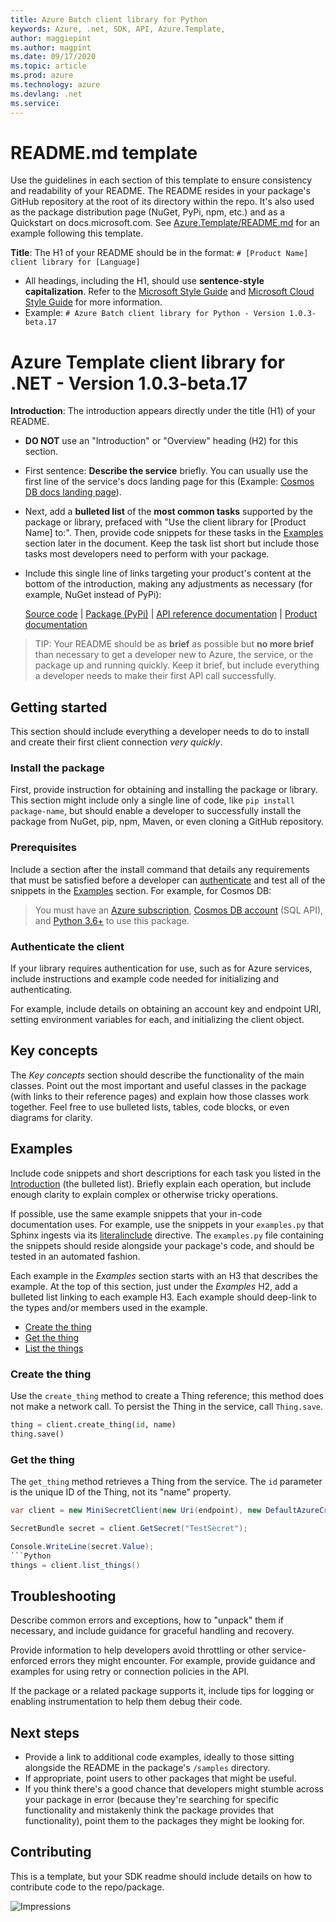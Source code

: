 ```yaml
---
title: Azure Batch client library for Python
keywords: Azure, .net, SDK, API, Azure.Template, 
author: maggiepint
ms.author: magpint
ms.date: 09/17/2020
ms.topic: article
ms.prod: azure
ms.technology: azure
ms.devlang: .net
ms.service: 
---
```


# README.md template

Use the guidelines in each section of this template to ensure consistency and readability of your README. The README resides in your package's GitHub repository at the root of its directory within the repo. It's also used as the package distribution page (NuGet, PyPi, npm, etc.) and as a Quickstart on docs.microsoft.com. See [Azure.Template/README.md](https://github.com/Azure/azure-sdk-for-net/blob/Azure.Template_1.0.3-beta.17/sdk/template/Azure.Template/README.md) for an example following this template.

**Title**: The H1 of your README should be in the format: `# [Product Name] client library for [Language]`

* All headings, including the H1, should use **sentence-style capitalization**. Refer to the [Microsoft Style Guide][style-guide-msft] and [Microsoft Cloud Style Guide][style-guide-cloud] for more information.
* Example: `# Azure Batch client library for Python - Version 1.0.3-beta.17 
`

# Azure Template client library for .NET - Version 1.0.3-beta.17 


**Introduction**: The introduction appears directly under the title (H1) of your README.

* **DO NOT** use an "Introduction" or "Overview" heading (H2) for this section.
* First sentence: **Describe the service** briefly. You can usually use the first line of the service's docs landing page for this (Example: [Cosmos DB docs landing page](https://docs.microsoft.com/azure/cosmos-db/)).
* Next, add a **bulleted list** of the **most common tasks** supported by the package or library, prefaced with "Use the client library for [Product Name] to:". Then, provide code snippets for these tasks in the [Examples](#examples) section later in the document. Keep the task list short but include those tasks most developers need to perform with your package.
* Include this single line of links targeting your product's content at the bottom of the introduction, making any adjustments as necessary (for example, NuGet instead of PyPi):

  [Source code](https://github.com/Azure/azure-sdk-for-python/tree/master/sdk/batch/azure-batch) | [Package (PyPi)](https://pypi.org/project/azure-batch/) | [API reference documentation](https://docs.microsoft.com/python/api/overview/azure/batch?view=azure-python) | [Product documentation](https://docs.microsoft.com/azure/batch/)

> TIP: Your README should be as **brief** as possible but **no more brief** than necessary to get a developer new to Azure, the service, or the package up and running quickly. Keep it brief, but include everything a developer needs to make their first API call successfully.

## Getting started

This section should include everything a developer needs to do to install and create their first client connection *very quickly*.

### Install the package

First, provide instruction for obtaining and installing the package or library. This section might include only a single line of code, like `pip install package-name`, but should enable a developer to successfully install the package from NuGet, pip, npm, Maven, or even cloning a GitHub repository.

### Prerequisites

Include a section after the install command that details any requirements that must be satisfied before a developer can [authenticate](#authenticate-the-client) and test all of the snippets in the [Examples](#examples) section. For example, for Cosmos DB:

> You must have an [Azure subscription](https://azure.microsoft.com/free/), [Cosmos DB account](https://docs.microsoft.com/azure/cosmos-db/account-overview) (SQL API), and [Python 3.6+](https://www.python.org/downloads/) to use this package.

### Authenticate the client

If your library requires authentication for use, such as for Azure services, include instructions and example code needed for initializing and authenticating.

For example, include details on obtaining an account key and endpoint URI, setting environment variables for each, and initializing the client object.

## Key concepts

The *Key concepts* section should describe the functionality of the main classes. Point out the most important and useful classes in the package (with links to their reference pages) and explain how those classes work together. Feel free to use bulleted lists, tables, code blocks, or even diagrams for clarity.

## Examples

Include code snippets and short descriptions for each task you listed in the [Introduction](#introduction) (the bulleted list). Briefly explain each operation, but include enough clarity to explain complex or otherwise tricky operations.

If possible, use the same example snippets that your in-code documentation uses. For example, use the snippets in your `examples.py` that Sphinx ingests via its [literalinclude](https://www.sphinx-doc.org/en/1.5/markup/code.html?highlight=code%20examples#includes) directive. The `examples.py` file containing the snippets should reside alongside your package's code, and should be tested in an automated fashion.

Each example in the *Examples* section starts with an H3 that describes the example. At the top of this section, just under the *Examples* H2, add a bulleted list linking to each example H3. Each example should deep-link to the types and/or members used in the example.

* [Create the thing](#create-the-thing)
* [Get the thing](#get-the-thing)
* [List the things](#list-the-things)

### Create the thing

Use the `create_thing` method to create a Thing reference; this method does not make a network call. To persist the Thing in the service, call `Thing.save`.

```Python
thing = client.create_thing(id, name)
thing.save()
```

### Get the thing

The `get_thing` method retrieves a Thing from the service. The `id` parameter is the unique ID of the Thing, not its "name" property.

```C# Snippet:GetSecret
var client = new MiniSecretClient(new Uri(endpoint), new DefaultAzureCredential());

SecretBundle secret = client.GetSecret("TestSecret");

Console.WriteLine(secret.Value);
```Python
things = client.list_things()
```

## Troubleshooting

Describe common errors and exceptions, how to "unpack" them if necessary, and include guidance for graceful handling and recovery.

Provide information to help developers avoid throttling or other service-enforced errors they might encounter. For example, provide guidance and examples for using retry or connection policies in the API.

If the package or a related package supports it, include tips for logging or enabling instrumentation to help them debug their code.

## Next steps

* Provide a link to additional code examples, ideally to those sitting alongside the README in the package's `/samples` directory.
* If appropriate, point users to other packages that might be useful.
* If you think there's a good chance that developers might stumble across your package in error (because they're searching for specific functionality and mistakenly think the package provides that functionality), point them to the packages they might be looking for.

## Contributing

This is a template, but your SDK readme should include details on how to contribute code to the repo/package.

<!-- LINKS -->
[style-guide-msft]: https://docs.microsoft.com/style-guide/capitalization
[style-guide-cloud]: https://aka.ms/azsdk/cloud-style-guide

![Impressions](https://azure-sdk-impressions.azurewebsites.net/api/impressions/azure-sdk-for-net%2Fsdk%2Ftemplate%2FAzure.Template%2FREADME.png)

